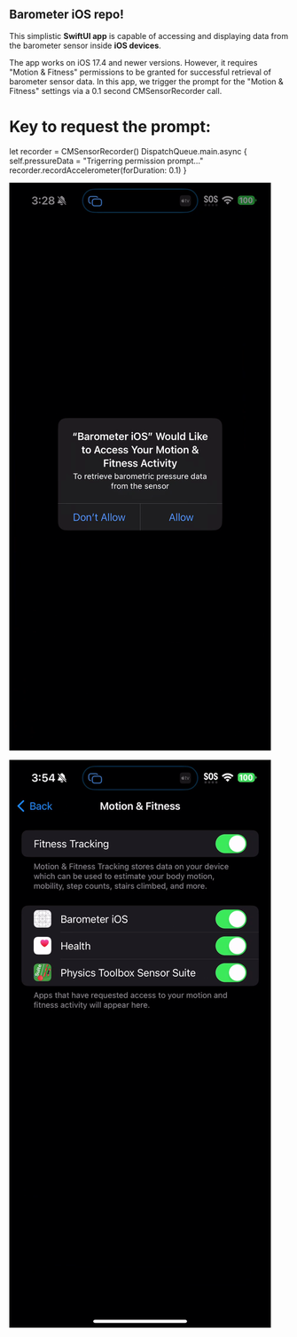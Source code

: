 ## Barometer iOS repo!

This simplistic **SwiftUI app** is capable of accessing and displaying data from the barometer sensor inside **iOS devices**. 

The app works on iOS 17.4 and newer versions. However, it requires "Motion & Fitness" permissions to be granted for successful retrieval of barometer sensor data. In this app, we trigger the prompt for the "Motion & Fitness" settings via a 0.1 second ﻿CMSensorRecorder call.


# Key to request the prompt:

 let recorder = CMSensorRecorder()
            DispatchQueue.main.async {
                self.pressureData = "Trigerring permission prompt…"
                recorder.recordAccelerometer(forDuration: 0.1)
            }


![Sensor Prompt Screenshot](https://github.com/chrystianv/barometer-iOS/blob/main/Barometer%20iOS/sensor%20prompt.png)


![Needed fitness tracking setting](https://github.com/chrystianv/barometer-iOS/blob/main/Barometer%20iOS/fitness%20tracking.png)


